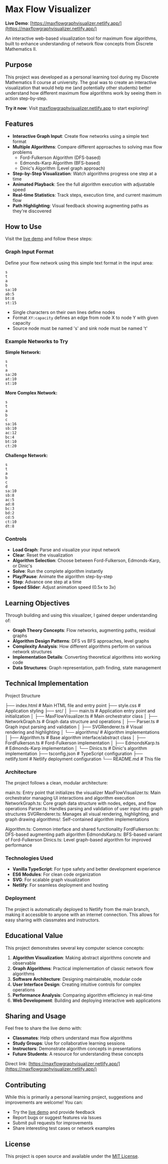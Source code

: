 # Max Flow Visualizer

**Live Demo**: [https://maxflowgraphvisualizer.netlify.app/](https://maxflowgraphvisualizer.netlify.app/)

An interactive web-based visualization tool for maximum flow algorithms, built to enhance understanding of network flow concepts from Discrete Mathematics II.

## Purpose

This project was developed as a personal learning tool during my Discrete Mathematics II course at university. The goal was to create an interactive visualization that would help me (and potentially other students) better understand how different maximum flow algorithms work by seeing them in action step-by-step.

**Try it now**: Visit [maxflowgraphvisualizer.netlify.app](https://maxflowgraphvisualizer.netlify.app/) to start exploring!

## Features

- **Interactive Graph Input**: Create flow networks using a simple text format
- **Multiple Algorithms**: Compare different approaches to solving max flow problems
  - Ford-Fulkerson Algorithm (DFS-based)
  - Edmonds-Karp Algorithm (BFS-based)
  - Dinic's Algorithm (Level graph approach)
- **Step-by-Step Visualization**: Watch algorithms progress one step at a time
- **Animated Playback**: See the full algorithm execution with adjustable speed
- **Real-time Statistics**: Track steps, execution time, and current maximum flow
- **Path Highlighting**: Visual feedback showing augmenting paths as they're discovered

## How to Use

Visit the [live demo](https://maxflowgraphvisualizer.netlify.app/) and follow these steps:

### Graph Input Format

Define your flow network using this simple text format in the input area:

```
s
t
a
b
sa:10
ab:5
bt:8
st:15
```

- Single characters on their own lines define nodes
- Format `XY:capacity` defines an edge from node X to node Y with given capacity
- Source node must be named 's' and sink node must be named 't'

### Example Networks to Try

**Simple Network:**
```
s
t
a
sa:20
at:10
st:10
```

**More Complex Network:**
```
s
t
a
b
c
sa:16
sb:10
ac:12
bc:4
bt:10
ct:20
```

**Challenge Network:**
```
s
t
a
b
c
d
sa:10
sb:8
ac:5
ad:8
bc:3
bd:2
cd:5
ct:10
dt:8
```

### Controls

- **Load Graph**: Parse and visualize your input network
- **Clear**: Reset the visualization
- **Algorithm Selection**: Choose between Ford-Fulkerson, Edmonds-Karp, or Dinic's
- **Solve**: Run the complete algorithm instantly
- **Play/Pause**: Animate the algorithm step-by-step
- **Step**: Advance one step at a time
- **Speed Slider**: Adjust animation speed (0.5x to 3x)

## Learning Objectives

Through building and using this visualizer, I gained deeper understanding of:

- **Graph Theory Concepts**: Flow networks, augmenting paths, residual graphs
- **Algorithm Design Patterns**: DFS vs BFS approaches, level graphs
- **Complexity Analysis**: How different algorithms perform on various network structures
- **Implementation Details**: Converting theoretical algorithms into working code
- **Data Structures**: Graph representation, path finding, state management

## Technical Implementation
Project Structure

├── index.html              # Main HTML file and entry point
├── style.css               # Application styling
├── src/
│   ├── main.ts             # Application entry point and initialization
│   ├── MaxFlowVisualizer.ts # Main orchestrator class
│   ├── NetworkGraph.ts     # Graph data structure and operations
│   ├── Parser.ts           # Graph input parsing and validation
│   ├── SVGRenderer.ts      # Visual rendering and highlighting
│   └── algorithms/         # Algorithm implementations
│       ├── Algorithm.ts    # Base algorithm interface/abstract class
│       ├── FordFulkerson.ts # Ford-Fulkerson implementation
│       ├── EdmondsKarp.ts  # Edmonds-Karp implementation
│       └── Dinics.ts       # Dinic's algorithm implementation
├── tsconfig.json           # TypeScript configuration
├── netlify.toml           # Netlify deployment configuration
└── README.md              # This file

### Architecture
The project follows a clean, modular architecture:

main.ts: Entry point that initializes the visualizer
MaxFlowVisualizer.ts: Main orchestrator managing UI interactions and algorithm execution
NetworkGraph.ts: Core graph data structure with nodes, edges, and flow operations
Parser.ts: Handles parsing and validation of user input into graph structures
SVGRenderer.ts: Manages all visual rendering, highlighting, and graph drawing
algorithms/: Self-contained algorithm implementations

Algorithm.ts: Common interface and shared functionality
FordFulkerson.ts: DFS-based augmenting path algorithm
EdmondsKarp.ts: BFS-based variant of Ford-Fulkerson
Dinics.ts: Level graph-based algorithm for improved performance

### Technologies Used

- **Vanilla TypeScript**: For type safety and better development experience
- **ES6 Modules**: For clean code organization
- **SVG**: For scalable graph visualization
- **Netlify**: For seamless deployment and hosting

### Deployment

The project is automatically deployed to Netlify from the main branch, making it accessible to anyone with an internet connection. This allows for easy sharing with classmates and instructors.

## Educational Value

This project demonstrates several key computer science concepts:

1. **Algorithm Visualization**: Making abstract algorithms concrete and observable
2. **Graph Algorithms**: Practical implementation of classic network flow algorithms  
3. **Software Architecture**: Designing maintainable, modular code
4. **User Interface Design**: Creating intuitive controls for complex operations
5. **Performance Analysis**: Comparing algorithm efficiency in real-time
6. **Web Development**: Building and deploying interactive web applications

## Sharing and Usage

Feel free to share the live demo with:
- **Classmates**: Help others understand max flow algorithms
- **Study Groups**: Use for collaborative learning sessions
- **Instructors**: Demonstrate algorithm concepts in presentations
- **Future Students**: A resource for understanding these concepts

Direct link: [https://maxflowgraphvisualizer.netlify.app/](https://maxflowgraphvisualizer.netlify.app/)

## Contributing

While this is primarily a personal learning project, suggestions and improvements are welcome! You can:

- Try the [live demo](https://maxflowgraphvisualizer.netlify.app/) and provide feedback
- Report bugs or suggest features via Issues
- Submit pull requests for improvements
- Share interesting test cases or network examples

## License

This project is open source and available under the [MIT License](LICENSE).
